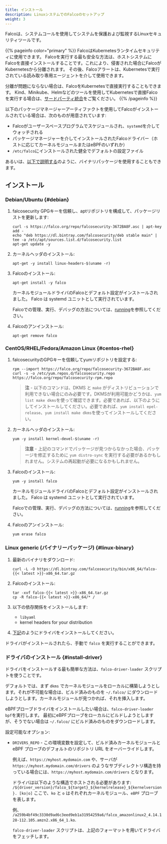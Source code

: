 ```yaml
---
title: インストール
description: LinuxシステムでのFalcoのセットアップ
weight: 3
---
```


Falcoは、システムコールを使用してシステムを保護および監視するLinuxセキュリティツールです。

{{% pageinfo color="primary" %}}
FalcoはKubernetesランタイムセキュリティに使用できます。
Falcoを実行する最も安全な方法は、ホストシステムにFalcoを直接インストールすることです。これにより、侵害された場合にFalcoがKubernetesから分離されます。
その後、Falcoアラートは、Kubernetesで実行されている読み取り専用エージェントを介して使用できます。

分離が問題にならない場合は、FalcoをKubernetesで直接実行することもできます。
Kind、Minikube、Helmなどのツールを使用してKubernetesで直接Falcoを実行する場合は、[サードパーティ統合](../third-party)をご覧ください。
{{% /pageinfo %}}


以下のパッケージマネージャーアーティファクトを使用してFalcoがインストールされている場合は、次のものが用意されています:

 - Falcoがユーザースペースプログラムでスケジュールされ、`systemd`を介してウォッチされる
 - パッケージマネージャーを介してインストールされたFalcoドライバー（ホストに応じてカーネルモジュールまたはeBPFのいずれか）
 - `/etc/falco`にインストールされた健全でデフォルトの設定ファイル

あるいは、[以下で説明する](#linux-binary)のように、バイナリパッケージを使用することもできます。

## インストール

### Debian/Ubuntu {#debian}

1. falcosecurity GPGキーを信頼し、aptリポジトリを構成して、パッケージリストを更新します:

    ```shell
    curl -s https://falco.org/repo/falcosecurity-3672BA8F.asc | apt-key add -
    echo "deb https://dl.bintray.com/falcosecurity/deb stable main" | tee -a /etc/apt/sources.list.d/falcosecurity.list
    apt-get update -y
    ```

2. カーネルヘッダのインストール:

    ```shell
    apt-get -y install linux-headers-$(uname -r)
    ```

3. Falcoのインストール:

    ```shell
    apt-get install -y falco
    ```

    カーネルモジュールドライバのFalcoとデフォルト設定がインストールされました。
    Falco は systemd ユニットとして実行されています。

    Falcoでの管理、実行、デバッグの方法については、[running](../running)を参照してください。

4. Falcoのアンインストール:

    ```shell
    apt-get remove falco
    ```

### CentOS/RHEL/Fedora/Amazon Linux {#centos-rhel}

1. falcosecurityのGPGキーを信頼してyumリポジトリを設定する:

    ```shell
    rpm --import https://falco.org/repo/falcosecurity-3672BA8F.asc
    curl -s -o /etc/yum.repos.d/falcosecurity.repo https://falco.org/repo/falcosecurity-rpm.repo
    ```

    > **注** - 以下のコマンドは、DKMS と `make` がディストリビューションで利用できない場合にのみ必要です。DKMSが利用可能かどうかは、`yum list make dkms`を使って確認できます。必要であれば、以下のようにしてインストールしてください。必要であれば、`yum install epel-release`、`yum install make dkms`を使ってインストールしてください。

2. カーネルヘッダのインストール:

    ```shell
    yum -y install kernel-devel-$(uname -r)
    ```

    > **注意** - 上記のコマンドでパッケージが見つからなかった場合、パッケージを修正するために `yum distro-sync` を実行する必要があるかもしれません。システムの再起動が必要になるかもしれません。

3. Falcoのインストール:

    ```shell
    yum -y install falco
    ```
    カーネルモジュールドライバのFalcoとデフォルト設定がインストールされました。
    Falco は systemd ユニットとして実行されています。

    Falcoでの管理、実行、デバッグの方法については、[running](../running)を参照してください。


4. Falcoのアンインストール:

    ```shell
    yum erase falco
    ```

### Linux generic (バイナリーパッケージ) {#linux-binary}

1. 最新のバイナリをダウンロード:

    ```shell
    curl -L -O https://dl.bintray.com/falcosecurity/bin/x86_64/falco-{{< latest >}}-x86_64.tar.gz
    ```

2. Falcoのインストール:

    ```shell
    tar -xvf falco-{{< latest >}}-x86_64.tar.gz
    cp -R falco-{{< latest >}}-x86_64/* /
    ```
3. 以下の依存関係をインストールします:
    - `libyaml`
    - kernel headers for your distribution

4. [下記](#install-driver)のようにドライバをインストールしてください。

ドライバがインストールされたら、手動で `falco` を実行することができます。

### ドライバのインストール {#install-driver}

ドライバをインストールする最も簡単な方法は、`falco-driver-loader` スクリプトを使うことです。

デフォルトでは、まず `dkms` でカーネルモジュールをローカルに構築しようとします。それが不可能な場合は、ビルド済みのものを `~/.falco/` にダウンロードしようとします。カーネルモジュールが見つかれば、それを挿入します。

eBPFプローブドライバをインストールしたい場合は、`falco-driver-loader bpf`を実行します。
最初にeBPFプローブをローカルにビルドしようとしますが、そうでない場合は `~/.falco/` にビルド済みのものをダウンロードします。

設定可能なオプション:

- `DRIVERS_REPO` - この環境変数を設定して、ビルド済みカーネルモジュールと eBPF プローブのデフォルトのリポジトリ URL をオーバーライドします。

    例えば、`https://myhost.mydomain.com` や、サーバが `https://myhost.mydomain.com/drivers` のようなサブディレクトリ構造を持っている場合には、`https://myhost.mydomain.com/drivers` となります。

    ドライバは以下のような構造でホストされる必要があります:
     `/${driver_version}/falco_${target}_${kernelrelease}_${kernelversion}. [ko|o]` ここで、`ko` と `o` はそれぞれカーネルモジュール、`eBPF` プローブを表します。

    例、 `/a259b4bf49c3330d9ad6c3eed9eb1a31954259a6/falco_amazonlinux2_4.14.128-112.105.amzn2.x86_64_1.ko`.

    `falco-driver-loader` スクリプトは、上記のフォーマットを用いてドライバをフェッチします。

